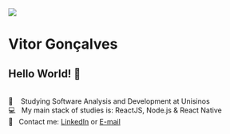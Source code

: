<img width="auto" src="https://github.com/tgmarinho/tgmarinho/blob/master/banner.png">

# Vitor Gonçalves

## Hello World! 👋


 <br/> :green_book: &nbsp;  &nbsp;Studying Software Analysis and Development at Unisinos
 <br/> :computer: &nbsp; My main stack of studies is: ReactJS, Node.js & React Native
 <br/> :email: &nbsp; Contact me: [LinkedIn](https://www.linkedin.com/in/vitorfgoncalves3/) or [E-mail](vitorfgoncalves3@gmail.com)
